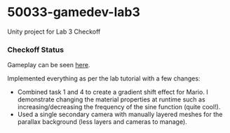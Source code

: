 # 50033-gamedev-lab3
Unity project for Lab 3 Checkoff

### Checkoff Status
Gameplay can be seen [here](https://www.youtube.com/watch?v=x604E0x_Xkk).

Implemented everything as per the lab tutorial with a few changes:
* Combined task 1 and 4 to create a gradient shift effect for Mario. I demonstrate changing the material properties at runtime such as increasing/decreasing the frequency of the sine function (quite cool!).
* Used a single secondary camera with manually layered meshes for the parallax background (less layers and cameras to manage).
